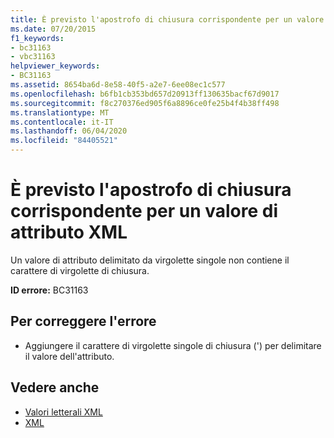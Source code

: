 ```yaml
---
title: È previsto l'apostrofo di chiusura corrispondente per un valore di attributo XML
ms.date: 07/20/2015
f1_keywords:
- bc31163
- vbc31163
helpviewer_keywords:
- BC31163
ms.assetid: 8654ba6d-8e58-40f5-a2e7-6ee08ec1c577
ms.openlocfilehash: b6fb1cb353bd657d20913ff130635bacf67d9017
ms.sourcegitcommit: f8c270376ed905f6a8896ce0fe25b4f4b38ff498
ms.translationtype: MT
ms.contentlocale: it-IT
ms.lasthandoff: 06/04/2020
ms.locfileid: "84405521"
---
```

# <a name="expected-matching-closing-single-quote-for-xml-attribute-value"></a>È previsto l'apostrofo di chiusura corrispondente per un valore di attributo XML
Un valore di attributo delimitato da virgolette singole non contiene il carattere di virgolette di chiusura.  
  
 **ID errore:** BC31163  
  
## <a name="to-correct-this-error"></a>Per correggere l'errore  
  
- Aggiungere il carattere di virgolette singole di chiusura (') per delimitare il valore dell'attributo.  
  
## <a name="see-also"></a>Vedere anche

- [Valori letterali XML](../language-reference/xml-literals/index.md)
- [XML](../programming-guide/language-features/xml/index.md)
